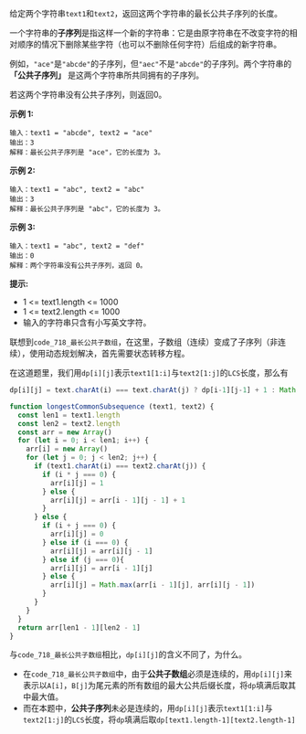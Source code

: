 给定两个字符串`text1`和`text2`，返回这两个字符串的最长公共子序列的长度。

一个字符串的**子序列**是指这样一个新的字符串：它是由原字符串在不改变字符的相对顺序的情况下删除某些字符（也可以不删除任何字符）后组成的新字符串。

例如，`"ace"`是`"abcde"`的子序列，但`"aec"`不是`"abcde"`的子序列。两个字符串的 **「公共子序列」** 是这两个字符串所共同拥有的子序列。

若这两个字符串没有公共子序列，则返回0。

**示例 1:**
```
输入：text1 = "abcde", text2 = "ace" 
输出：3  
解释：最长公共子序列是 "ace"，它的长度为 3。
```

**示例 2:**
```
输入：text1 = "abc", text2 = "abc"
输出：3
解释：最长公共子序列是 "abc"，它的长度为 3。
```

**示例 3:**
```
输入：text1 = "abc", text2 = "def"
输出：0
解释：两个字符串没有公共子序列，返回 0。
```

**提示:**
- 1 <= text1.length <= 1000
- 1 <= text2.length <= 1000
- 输入的字符串只含有小写英文字符。

联想到`code_718_最长公共子数组`，在这里，子数组（连续）变成了子序列（非连续），使用动态规划解决，首先需要状态转移方程。

在这道题里，我们用`dp[i][j]`表示`text1[1:i]`与`text2[1:j]`的`LCS`长度，那么有

```js
dp[i][j] = text.charAt(i) === text.charAt(j) ? dp[i-1][j-1] + 1 : Math.max(dp[i-1][j], dp[i][j-1])
```

```js
function longestCommonSubsequence (text1, text2) {
  const len1 = text1.length
  const len2 = text2.length
  const arr = new Array()
  for (let i = 0; i < len1; i++) {
    arr[i] = new Array()
    for (let j = 0; j < len2; j++) {
      if (text1.charAt(i) === text2.charAt(j)) {
        if (i * j === 0) {
          arr[i][j] = 1
        } else {
          arr[i][j] = arr[i - 1][j - 1] + 1
        }
      } else {
        if (i + j === 0) {
          arr[i][j] = 0
        } else if (i === 0) {
          arr[i][j] = arr[i][j - 1]
        } else if (j === 0){
          arr[i][j] = arr[i - 1][j]
        } else {
          arr[i][j] = Math.max(arr[i - 1][j], arr[i][j - 1])
        }
      }
    }
  }
  return arr[len1 - 1][len2 - 1]
}
```

与`code_718_最长公共子数组`相比，`dp[i][j]`的含义不同了，为什么。
- 在`code_718_最长公共子数组`中，由于**公共子数组**必须是连续的，用`dp[i][j]`来表示以`A[i]`，`B[j]`为尾元素的所有数组的最大公共后缀长度，将`dp`填满后取其中最大值。
- 而在本题中，**公共子序列**未必是连续的，用`dp[i][j]`表示`text1[1:i]`与`text2[1:j]`的`LCS`长度，将`dp`填满后取`dp[text1.length-1][text2.length-1]`